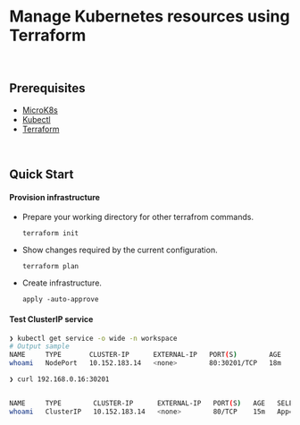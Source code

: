 # Manage Kubernetes resources using Terraform

<br/>

## Prerequisites

- [MicroK8s](https://microk8s.io/)
- [Kubectl](https://kubernetes.io/docs/tasks/tools/)
- [Terraform](https://www.terraform.io/downloads.html)

<br/>

## Quick Start

#### Provision infrastructure

- Prepare your working directory for other terrafrom commands.

  ```
  terraform init
  ```

- Show changes required by the current configuration.

  ```
  terraform plan
  ```

- Create infrastructure.

  ```
  apply -auto-approve
  ```



#### Test ClusterIP service

```bash
❯ kubectl get service -o wide -n workspace
# Output sample
NAME     TYPE       CLUSTER-IP      EXTERNAL-IP   PORT(S)        AGE   SELECTOR
whoami   NodePort   10.152.183.14   <none>        80:30201/TCP   18m   App=whoami
```

```bash
❯ curl 192.168.0.16:30201


NAME     TYPE        CLUSTER-IP      EXTERNAL-IP   PORT(S)   AGE   SELECTOR
whoami   ClusterIP   10.152.183.14   <none>        80/TCP    15m   App=whoami
```

